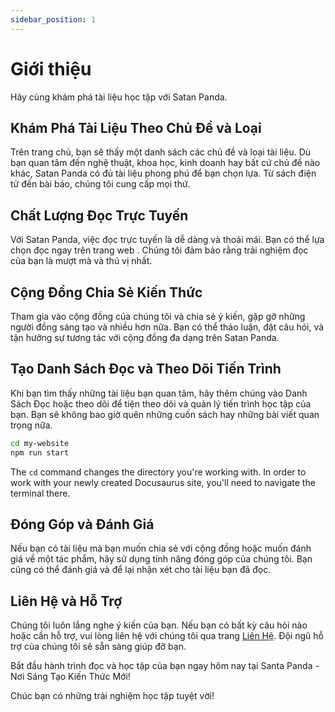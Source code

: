 ```yaml
---
sidebar_position: 1
---
```


# Giới thiệu

Hãy cùng khám phá tài liệu học tập với Satan Panda.

## Khám Phá Tài Liệu Theo Chủ Đề và Loại

Trên trang chủ, bạn sẽ thấy một danh sách các chủ đề và loại tài liệu. Dù bạn quan tâm đến nghệ thuật, khoa học, kinh doanh hay bất cứ chủ đề nào khác, Satan Panda có đủ tài liệu phong phú để bạn chọn lựa. Từ sách điện tử đến bài báo, chúng tôi cung cấp mọi thứ.

## Chất Lượng Đọc Trực Tuyến

Với Satan Panda, việc đọc trực tuyến là dễ dàng và thoải mái. Bạn có thể lựa chọn đọc ngay trên trang web . Chúng tôi đảm bảo rằng trải nghiệm đọc của bạn là mượt mà và thú vị nhất.
## Cộng Đồng Chia Sẻ Kiến Thức

Tham gia vào cộng đồng của chúng tôi và chia sẻ ý kiến, gặp gỡ những người đồng sáng tạo và nhiều hơn nữa. Bạn có thể thảo luận, đặt câu hỏi, và tận hưởng sự tương tác với cộng đồng đa dạng trên Satan Panda.
## Tạo Danh Sách Đọc và Theo Dõi Tiến Trình

Khi bạn tìm thấy những tài liệu bạn quan tâm, hãy thêm chúng vào Danh Sách Đọc hoặc theo dõi để tiện theo dõi và quản lý tiến trình học tập của bạn. Bạn sẽ không bao giờ quên những cuốn sách hay những bài viết quan trọng nữa.

```bash
cd my-website
npm run start
```

The `cd` command changes the directory you're working with. In order to work with your newly created Docusaurus site, you'll need to navigate the terminal there.
## Đóng Góp và Đánh Giá
Nếu bạn có tài liệu mà bạn muốn chia sẻ với cộng đồng hoặc muốn đánh giá về một tác phẩm, hãy sử dụng tính năng đóng góp của chúng tôi. Bạn cũng có thể đánh giá và để lại nhận xét cho tài liệu bạn đã đọc.

## Liên Hệ và Hỗ Trợ
Chúng tôi luôn lắng nghe ý kiến của bạn. Nếu bạn có bất kỳ câu hỏi nào hoặc cần hỗ trợ, vui lòng liên hệ với chúng tôi qua trang [Liên Hệ](http://localhost:3001/blo). Đội ngũ hỗ trợ của chúng tôi sẽ sẵn sàng giúp đỡ bạn.

Bắt đầu hành trình đọc và học tập của bạn ngay hôm nay tại Santa Panda - Nơi Sáng Tạo Kiến Thức Mới!

Chúc bạn có những trải nghiệm học tập tuyệt vời!